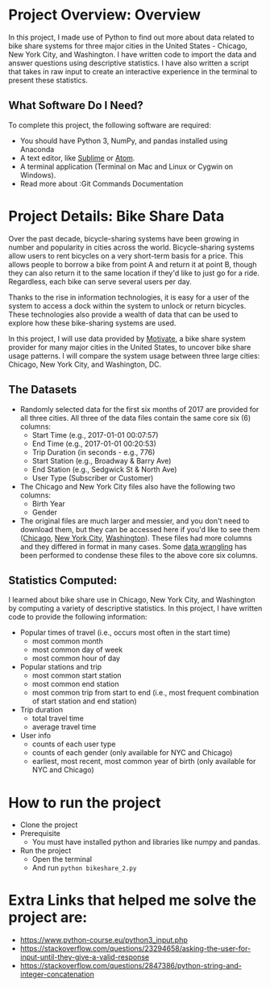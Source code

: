 
# Project Overview: Overview
In this project, I made use of Python to find out more about data related to bike share systems for three major cities in the United States - Chicago, New York City, and Washington. I have written code to import the data and answer questions using descriptive statistics. I have also written a script that takes in raw input to create an interactive experience in the terminal to present these statistics.

## What Software Do I Need?
To complete this project, the following software are required:
* You should have Python 3, NumPy, and pandas installed using Anaconda
* A text editor, like [Sublime](https://www.sublimetext.com/) or [Atom](https://atom.io/).
* A terminal application (Terminal on Mac and Linux or Cygwin on Windows).
* Read more about :Git Commands Documentation

# Project Details: Bike Share Data
Over the past decade, bicycle-sharing systems have been growing in number and popularity in cities across the world. Bicycle-sharing systems allow users to rent bicycles on a very short-term basis for a price. This allows people to borrow a bike from point A and return it at point B, though they can also return it to the same location if they'd like to just go for a ride. Regardless, each bike can serve several users per day.

Thanks to the rise in information technologies, it is easy for a user of the system to access a dock within the system to unlock or return bicycles. These technologies also provide a wealth of data that can be used to explore how these bike-sharing systems are used.

In this project, I will use data provided by [Motivate](https://www.motivateco.com/), a bike share system provider for many major cities in the United States, to uncover bike share usage patterns. I will compare the system usage between three large cities: Chicago, New York City, and Washington, DC.

## The Datasets
* Randomly selected data for the first six months of 2017 are provided for all three cities. All three of the data files contain the same core six (6) columns:
    * Start Time (e.g., 2017-01-01 00:07:57)
    * End Time (e.g., 2017-01-01 00:20:53)
    * Trip Duration (in seconds - e.g., 776)
    * Start Station (e.g., Broadway & Barry Ave)
    * End Station (e.g., Sedgwick St & North Ave)
    * User Type (Subscriber or Customer)
* The Chicago and New York City files also have the following two columns:
    * Birth Year
    * Gender
* The original files are much larger and messier, and you don't need to download them, but they can be accessed here if you'd like to see them ([Chicago](https://www.divvybikes.com/system-data), [New York City](https://www.citibikenyc.com/system-data), [Washington](https://www.capitalbikeshare.com/system-data)). These files had more columns and they differed in format in many cases. Some [data wrangling](https://en.wikipedia.org/wiki/Data_wrangling) has been performed to condense these files to the above core six columns.

## Statistics Computed:
I learned about bike share use in Chicago, New York City, and Washington by computing a variety of descriptive statistics. In this project, I have written code to provide the following information:
* Popular times of travel (i.e., occurs most often in the start time)
    * most common month
    * most common day of week
    * most common hour of day
* Popular stations and trip
    * most common start station
    * most common end station
    * most common trip from start to end (i.e., most frequent combination of start station and end station)
* Trip duration
    * total travel time
    * average travel time
* User info
    * counts of each user type
    * counts of each gender (only available for NYC and Chicago)
    * earliest, most recent, most common year of birth (only available for NYC and Chicago)

# How to run the project
* Clone the project
* Prerequisite
    * You must have installed python and libraries like numpy and pandas.
* Run the project
    * Open the terminal
    * And run
    ```python bikeshare_2.py```

# Extra Links that helped me solve the project are:
* https://www.python-course.eu/python3_input.php
* https://stackoverflow.com/questions/23294658/asking-the-user-for-input-until-they-give-a-valid-response
* https://stackoverflow.com/questions/2847386/python-string-and-integer-concatenation